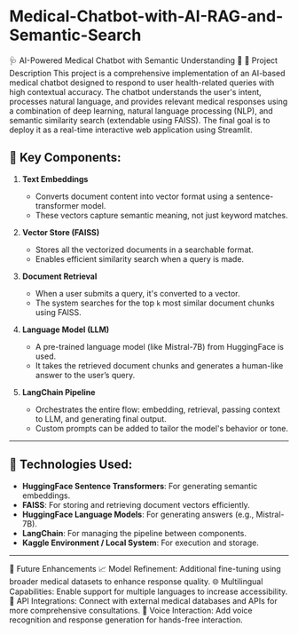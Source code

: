 # Medical-Chatbot-with-AI-RAG-and-Semantic-Search
🩺 AI-Powered Medical Chatbot with Semantic Understanding 🤖
📘 Project Description
This project is a comprehensive implementation of an AI-based medical chatbot designed to respond to user health-related queries with high contextual accuracy. The chatbot understands the user's intent, processes natural language, and provides relevant medical responses using a combination of deep learning, natural language processing (NLP), and semantic similarity search (extendable using FAISS). The final goal is to deploy it as a real-time interactive web application using Streamlit.


## 🧩 Key Components:

1. **Text Embeddings**  
   - Converts document content into vector format using a sentence-transformer model.
   - These vectors capture semantic meaning, not just keyword matches.

2. **Vector Store (FAISS)**  
   - Stores all the vectorized documents in a searchable format.
   - Enables efficient similarity search when a query is made.

3. **Document Retrieval**  
   - When a user submits a query, it's converted to a vector.
   - The system searches for the top `k` most similar document chunks using FAISS.

4. **Language Model (LLM)**  
   - A pre-trained language model (like Mistral-7B) from HuggingFace is used.
   - It takes the retrieved document chunks and generates a human-like answer to the user’s query.

5. **LangChain Pipeline**  
   - Orchestrates the entire flow: embedding, retrieval, passing context to LLM, and generating final output.
   - Custom prompts can be added to tailor the model's behavior or tone.


---

## 🧠 Technologies Used:

- **HuggingFace Sentence Transformers**: For generating semantic embeddings.
- **FAISS**: For storing and retrieving document vectors efficiently.
- **HuggingFace Language Models**: For generating answers (e.g., Mistral-7B).
- **LangChain**: For managing the pipeline between components.
- **Kaggle Environment / Local System**: For execution and storage.

---
🚧 Future Enhancements
📈 Model Refinement: Additional fine-tuning using broader medical datasets to enhance response quality.
🌐 Multilingual Capabilities: Enable support for multiple languages to increase accessibility.
🔗 API Integrations: Connect with external medical databases and APIs for more comprehensive consultations.
🎤 Voice Interaction: Add voice recognition and response generation for hands-free interaction.

